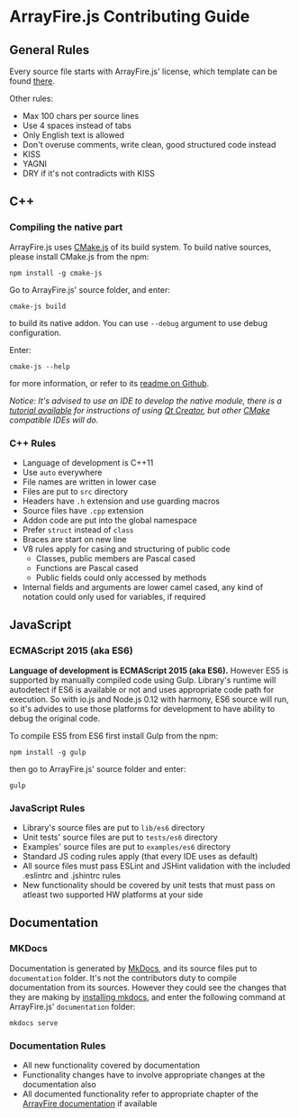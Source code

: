 # ArrayFire.js Contributing Guide

## General Rules

Every source file starts with ArrayFire.js' license, which template can be found [there](https://github.com/arrayfire/arrayfire_js/blob/master/LICENSE).

Other rules:

- Max 100 chars per source lines
- Use 4 spaces instead of tabs
- Only English text is allowed
- Don't overuse comments, write clean, good structured code instead
- KISS
- YAGNI
- DRY if it's not contradicts with KISS

## C++

### Compiling the native part

ArrayFire.js uses [CMake.js](https://www.npmjs.com/package/cmake-js) of its build system. To build native sources, please install CMake.js from the npm:

```
npm install -g cmake-js
```

Go to ArrayFire.js' source folder, and enter:

```
cmake-js build
```

to build its native addon. You can use `--debug` argument to use debug configuration. 

Enter:

```
cmake-js --help
```

for more information, or refer to its [readme on Github](https://github.com/unbornchikken/cmake-js/blob/master/README.md).

*Notice: It's advised to use an IDE to develop the native module, there is a [tutorial available](https://github.com/unbornchikken/cmake-js/wiki/TUTORIAL-02-Creating-CMake.js-based-native-addons-with-QT-Creator) for instructions of using [Qt Creator](https://www.qt.io/download-open-source/), but other [CMake](http://cmake.org) compatible IDEs will do.*

### C++ Rules

- Language of development is C++11
- Use `auto` everywhere
- File names are written in lower case
- Files are put to `src` directory
- Headers have `.h` extension and use guarding macros
- Source files have `.cpp` extension
- Addon code are put into the global namespace
- Prefer `struct` instead of `class`
- Braces are start on new line
- V8 rules apply for casing and structuring of public code
	- Classes, public members are Pascal cased
	- Functions are Pascal cased
	- Public fields could only accessed by methods
- Internal fields and arguments are lower camel cased, any kind of notation could only used for variables, if required

## JavaScript

### ECMAScript 2015 (aka ES6)

**Language of development is ECMAScript 2015 (aka ES6).** However ES5 is supported by manually compiled code using Gulp. Library's runtime will autodetect if ES6 is available or not and uses appropriate code path for execution. So with io.js and Node.js 0.12 with harmony, ES6 source will run, so it's advides to use those platforms for development to have ability to debug the original code.

To compile ES5 from ES6 first install Gulp from the npm:

```
npm install -g gulp
```

then go to ArrayFire.js' source folder and enter:

```
gulp
```

### JavaScript Rules

- Library's source files are put to `lib/es6` directory
- Unit tests' source files are put to `tests/es6` directory
- Examples' source files are put to `examples/es6` directory
- Standard JS coding rules apply (that every IDE uses as default)
- All source files must pass ESLint and JSHint validation with the included .eslintrc and .jshintrc rules
- New functionality should be covered by unit tests that must pass on atleast two supported HW platforms at your side

## Documentation

### MKDocs

Documentation is generated by [MkDocs](http://www.mkdocs.org/), and its source files put to `documentation` folder. It's not the contributors duty to compile documentation from its sources. However they could see the changes that they are making by [installing mkdocs](http://www.mkdocs.org/#installation), and enter the following command at ArrayFire.js' `documentation` folder:

```
mkdocs serve
```

### Documentation Rules

- All new functionality covered by documentation
- Functionality changes have to involve appropriate changes at the documentation also
- All documented functionality refer to appropriate chapter of the [ArrayFire documentation](http://www.arrayfire.com/docs/index.htm) if available